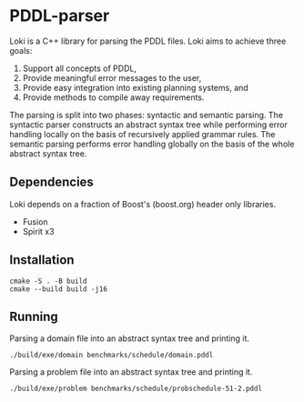 # PDDL-parser

Loki is a C++ library for parsing the PDDL files.
Loki aims to achieve three goals: 
1. Support all concepts of PDDL,
2. Provide meaningful error messages to the user,
3. Provide easy integration into existing planning systems, and
4. Provide methods to compile away requirements.

The parsing is split into two phases: syntactic and semantic parsing.
The syntactic parser constructs an abstract syntax tree while performing error handling locally on the basis of recursively applied grammar rules.
The semantic parsing performs error handling globally on the basis of the whole abstract syntax tree.

## Dependencies

Loki depends on a fraction of Boost's (boost.org) header only libraries.

- Fusion
- Spirit x3


## Installation

```console
cmake -S . -B build
cmake --build build -j16
```

## Running

Parsing a domain file into an abstract syntax tree and printing it.

```console
./build/exe/domain benchmarks/schedule/domain.pddl
```

Parsing a problem file into an abstract syntax tree and printing it.

```console
./build/exe/problem benchmarks/schedule/probschedule-51-2.pddl
```
